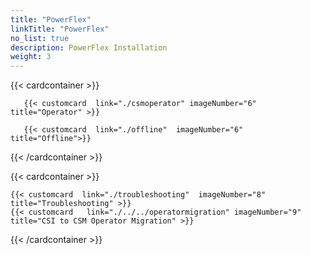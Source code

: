 ```yaml
---
title: "PowerFlex"
linkTitle: "PowerFlex"
no_list: true
description: PowerFlex Installation
weight: 3
---
```


{{< cardcontainer >}}

       {{< customcard  link="./csmoperator" imageNumber="6"  title="Operator" >}}

       {{< customcard  link="./offline"  imageNumber="6" title="Offline">}}

{{< /cardcontainer >}}

{{< cardcontainer >}}

    {{< customcard  link="./troubleshooting"  imageNumber="8" title="Troubleshooting" >}} 
    {{< customcard   link="./../../operatormigration" imageNumber="9"  title="CSI to CSM Operator Migration" >}}    

{{< /cardcontainer >}}
